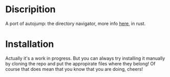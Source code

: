 # Discripition
A port of autojump: the directory navigator, more info [here](https://github.com/wting/autojump), in rust.

# Installation
Actually it's a work in progress. But you can always try installing it manually by cloning the repo and put the appropirate files where they belong! Of course that does mean that you know that you are doing, cheers!
